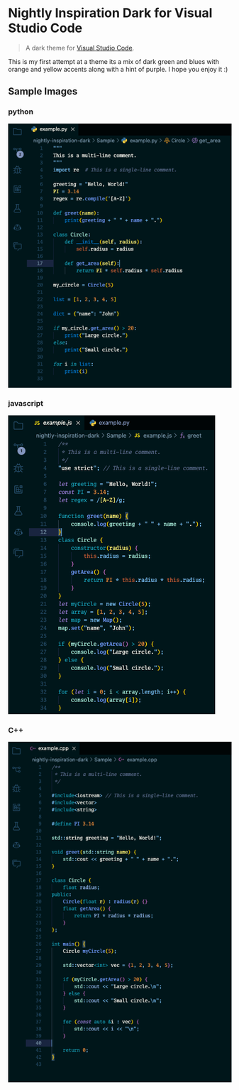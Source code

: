 # Nightly Inspiration Dark for Visual Studio Code
> A dark theme for [Visual Studio Code](http://code.visualstudio.com).

This is my first attempt at a theme its a mix of dark green and blues with orange and yellow accents
along with a hint of purple. I hope you enjoy it :)

## Sample Images
### python
![Screenshot](https://raw.githubusercontent.com/GGRusty/nightly-inspiration-dark-theme/main/Sample/sample_py.png)
### javascript
![Screenshot](https://raw.githubusercontent.com/GGRusty/nightly-inspiration-dark-theme/main/Sample/sample_js.png)
### C++
![Screenshot](https://raw.githubusercontent.com/GGRusty/nightly-inspiration-dark-theme/main/Sample/sample_cpp.png)